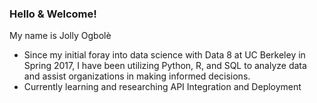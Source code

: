 ### Hello & Welcome! 

My name is Jolly Ogbolè

- Since my initial foray into data science with Data 8 at UC Berkeley in Spring 2017, I have been utilizing Python, R, and SQL to analyze data and assist organizations in making informed decisions.
- Currently learning and researching API Integration and Deployment
